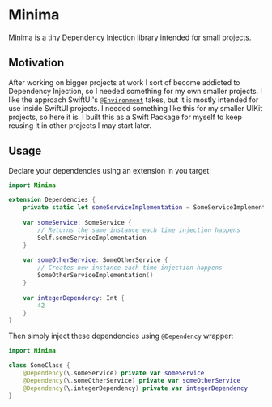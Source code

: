 # Minima

Minima is a tiny Dependency Injection library intended for small projects.

## Motivation

After working on bigger projects at work I sort of become addicted to Dependency Injection, so I needed something for my own smaller projects. I like the approach SwiftUI's [`@Environment`](https://developer.apple.com/documentation/swiftui/environment) takes, but it is mostly intended for use inside SwiftUI projects. I needed something like this for my smaller UIKit projects, so here it is. I built this as a Swift Package for myself to keep reusing it in other projects I may start later. 

## Usage

Declare your dependencies using an extension in you target:
```swift
import Minima

extension Dependencies {
    private static let someServiceImplementation = SomeServiceImplementation()
    
    var someService: SomeService {
        // Returns the same instance each time injection happens
        Self.someServiceImplementation
    }
    
    var someOtherService: SomeOtherService {
        // Creates new instance each time injection happens
        SomeOtherServiceImplementation()
    }
    
    var integerDependency: Int {
        42
    }
}
```

Then simply inject these dependencies using `@Dependency` wrapper:
```swift
import Minima

class SomeClass {
    @Dependency(\.someService) private var someService
    @Dependency(\.someOtherService) private var someOtherService
    @Dependency(\.integerDependency) private var integerDependency
}
```
